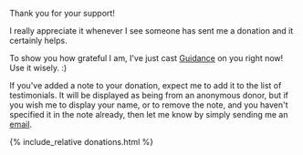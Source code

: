 Thank you for your support!

I really appreciate it whenever I see someone has sent me a donation and it certainly helps.

To show you how grateful I am, I've just cast [Guidance](https://discord.gg/ZAasSVS) on you right now! Use it wisely. :)

If you've added a note to your donation, expect me to add it to the list of testimonials. It will be displayed as being from an anonymous donor, but if you wish me to display your name, or to remove the note, and you haven't specified it in the note already, then let me know by simply sending me an [email](mailto:kakaroto@kakaroto.homelinux.net).

{% include_relative donations.html %}